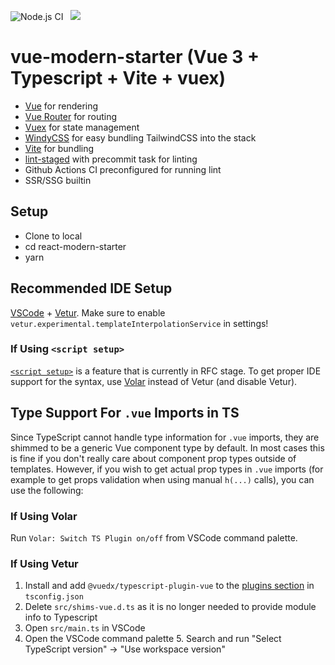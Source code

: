 ![Node.js CI](https://github.com/thelinuxlich/react-modern-starter/workflows/Node.js%20CI/badge.svg)&nbsp;&nbsp;&nbsp;<a href="https://app.netlify.com/start/deploy?repository=https://github.com/ubbcou/vue-modern-starter"><img src="https://www.netlify.com/img/deploy/button.svg"></a>
# vue-modern-starter (Vue 3 + Typescript + Vite + vuex)

- [Vue](https://reactjs.org/docs/getting-started.html) for rendering
- [Vue Router](https://next.router.vuejs.org/) for routing
- [Vuex](https://next.vuex.vuejs.org/) for state management
- [WindyCSS](https://github.com/voorjaar/windicss/wiki/Introduction) for easy bundling TailwindCSS into the stack
- [Vite](https://vitejs.dev/guide/) for bundling
- [lint-staged](https://github.com/okonet/lint-staged) with precommit task for linting
- Github Actions CI preconfigured for running lint
- SSR/SSG builtin

## Setup

- Clone to local
- cd react-modern-starter
- yarn

## Recommended IDE Setup

[VSCode](https://code.visualstudio.com/) + [Vetur](https://marketplace.visualstudio.com/items?itemName=octref.vetur). Make sure to enable `vetur.experimental.templateInterpolationService` in settings!

### If Using `<script setup>`

[`<script setup>`](https://github.com/vuejs/rfcs/pull/227) is a feature that is currently in RFC stage. To get proper IDE support for the syntax, use [Volar](https://marketplace.visualstudio.com/items?itemName=johnsoncodehk.volar) instead of Vetur (and disable Vetur).

## Type Support For `.vue` Imports in TS

Since TypeScript cannot handle type information for `.vue` imports, they are shimmed to be a generic Vue component type by default. In most cases this is fine if you don't really care about component prop types outside of templates. However, if you wish to get actual prop types in `.vue` imports (for example to get props validation when using manual `h(...)` calls), you can use the following:

### If Using Volar

Run `Volar: Switch TS Plugin on/off` from VSCode command palette.

### If Using Vetur

1. Install and add `@vuedx/typescript-plugin-vue` to the [plugins section](https://www.typescriptlang.org/tsconfig#plugins) in `tsconfig.json`
2. Delete `src/shims-vue.d.ts` as it is no longer needed to provide module info to Typescript
3. Open `src/main.ts` in VSCode
4. Open the VSCode command palette 5. Search and run "Select TypeScript version" -> "Use workspace version"
